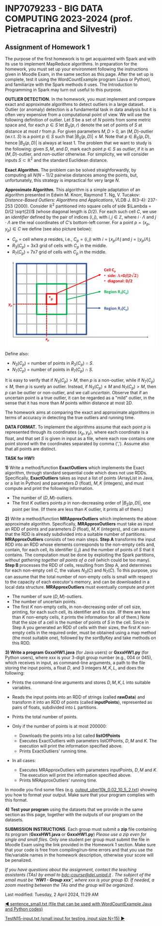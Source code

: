 # INP7079233 - BIG DATA COMPUTING 2023-2024 (prof. Pietracaprina and Silvestri)

## Assignment of Homework 1

The purpose of the first homework is to get acquainted with Spark and with its use to implement MapReduce algorithms. In preparation for the homework, you must set up your environment following the instructions given in Moodle Exam, in the same section as this page. After the set up is complete, test it using the WordCountExample program (Java or Python), and familiarize with the Spark methods it uses. The Introduction to Programming in Spark may turn out useful to this purpose.

**OUTLIER DETECTION.** In the homework, you must implement and compare exact and approximate algorithms to detect outliers in a large dataset. Outlier (or anomaly) detection is a fundamental task in data analysis but it is often very expensive from a computational point of view.  We will use the following definition of outlier. Let $S$ be a set of $N$ points from some metric space and, for each $p \in S$ let $B_S(p,r)$ denote the set of points of $S$ at distance at most $r$ from $p$.  For given parameters $M,D>0$, an $(M,D)$-outlier (w.r.t. $S$) is a point $p \in S$ such that $|B_S(p,D)| \leq M$. Note that $p \in B_S(p,D)$, hence $|B_S(p,D)|$ is always at least 1. The problem that we want to study is the following: given $S,M,$ and $D$, mark each point $p \in S$ as *outlier*, if it is an $(M,D)$-outlier, and *non-outlier* otherwise.  For simplicity, we will consider inputs $S \subset \mathbb{R}^2$ and the standard Euclidean distance.

**Exact Algorithm.** The problem can be solved straighforwardly, by computing all $N (N-1)/2$ pairwise distances among the points, but, unfortunately, this strategy is impractical for very large $N$. 

**Approximate Algorithm.** This algorithm is a simple adaptation of an algorithm presented in Edwin M. Knorr, Raymond T. Ng, V. Tucakov: *Distance-Based Outliers: Algorithms and Applications*, VLDB J. 8(3-4): 237-253 (2000). Consider $\mathbb{R}^2$ partitioned into square cells of side $\Lambda = D/(2 \sqrt{2})$ (whose diagonal length is $D/2$). For each such cell $C$, we use an *identifier* defined by the pair of indices $(i,j)$, with $i,j \in \mathbb{Z}$, where $i \cdot \Lambda$ and $j \cdot \Lambda$ are the real coordinates of $C$'s bottom-left corner.  For a point $p =(x_p,y_p) \in C$ we define (see also picture below):

- $C_p$ = cell where $p$ resides, i.e., $C_p = (i,j)$ with $i=\lfloor x_p/\Lambda \rfloor$ and $j=\lfloor y_p/\Lambda \rfloor$.
- $R_3(C_p)$ = 3x3 grid of cells with $C_p$ in the middle.
- $R_7(C_p)$ = 7x7 grid of cells with $C_p$ in the middle.

![Cell diagram](Cell.jpg)

Define also:

- $N_3(C_p)$ = number of points in $R_3(C_p) \cap S$.
- $N_7(C_p)$ = number of points in $R_7(C_p) \cap S$.

It is easy to verify that if $N_3(C_p) > M$, then $p$ is a non-outlier, while if $N_7(C_p) \leq M$, then $p$ is surely an outlier. Instead, if $N_3(C_p) \leq M$ and $N_7(C_p) > M$, then $p$ can be outlier or non-outlier, and we call *uncertain*. Observe that if an uncertain point is a true outlier, it can be regarded as a "mild" outlier, in the sense that it has more than $M$ points within distance at most $2D$.

The homework aims at comparing the exact and approximate algorithms in terms of accuracy in detecting the true outliers and running time.

**DATA FORMAT.** To implement the algorithms assume that each point $p$ is represented through its coordinates $(x_p,y_p)$, where each coordinate is a float, and that set $S$ is given in input as a file, where each row contains one point stored with the coordinates separated by comma (','). Assume also that all points are distinct.

**TASK for HW1:**

**1)** Write a method/function **ExactOutliers** which implements the Exact algorithm, through standard sequential code which does not use RDDs.  Specifically, **ExactOutliers** takes as input a list of points (ArrayList in Java, or a list in Python) and parameters $D$ (float), $M, K$ (integers), and must compute and print the following information.

- The number of $(D,M)$-outliers.
- The first $K$ outliers points $p$ in non-decreasing order of $|B_S(p,D)|$, one point per line. (If there are less than $K$ outlier, it prints all of them.)

**2)** Write a method/function **MRApproxOutliers** which implements the above approximate algorithm. Specifically, **MRApproxOutliers** must take as input an RDD of points and parameters $D$ (float), $M, K$ (integers), and can assume that the RDD is already subdivided into a suitable number of partitions. **MRApproxOutliers** consists of two main steps. **Step A** transforms the input RDD into an RDD whose elements corresponds to the non-empty cells and, contain, for each cell, its identifier $(i,j)$ and the number of points of $S$ that it contains. The computation must be done by exploiting the Spark partitions, *without gathering together all points of a cell* (which could be too many). **Step B** processes the RDD of cells, resulting from Step A, and determines for each non-empty cell $C$, the values $N_3(C)$ and $N_7(C)$. To this purpose, you can assume that the total number of non-empty cells is small with respect to the capacity of each executor's memory, and can be downloaded in a local data structure. **MRApproxOutliers** must eventually compute and print

- The number of sure $(D,M)$-outliers.
- The number of uncertain points.
- The first $K$ non-empty cells,  in non-decreasing order of cell size, printing, for each such cell, its identifier and its size. (If there are less than $K$ non-empty cells, it prints the information for all of them.) Note that the size of a cell is the number of points of $S$ in the cell. Since in Step A you generated an RDD of cells with their sizes, the first $K$ non-empty cells in the required order, must be obtained using a map method (the most suitable one), followed by the sortByKey and take methods on this RDD.

**3) Write a program** **GxxxHW1.java** (for Java users) or **GxxxHW1.py** (for Python users), where xxx is your 3-digit group number (e.g., 004 or 045), which receives in input, as command-line arguments, a path to the file storing the input points, a float $D$, and 3 integers $M, K, L$, and does the following:

- Prints the command-line arguments and stores $D, M, K, L$ into suitable variables.

- Reads the input points into an RDD of strings (called **rawData**) and transform it into an RDD of points (called **inputPoints**), represented as pairs of floats, subdivided into $L$ partitions.

- Prints the total number of points.

- Only if the number of points is at most 200000:

  - Downloads the points into a list called **listOfPoints**
  - Executes ExactOutliers with parameters listOfPoints,  $D, M$ and $K$. The execution will print the information specified above.
  - Prints ExactOutliers' running time.

- In all cases:

  - Executes MRApproxOutliers with parameters inputPoints, $D, M$ and $K$. The execution will print the information specified above. 
  - Prints MRApproxOutliers' running time.

In moodle you find some files (e.g. [output_uber10k_0.02_10_5_2.txt](https://esami.elearning.unipd.it/pluginfile.php/464795/mod_page/content/56/output_uber10k_0.02_10_5_2.txt)) showing you how to format your output. Make sure that your program complies with this format.

**4)** **Test your program** using the datasets that we provide in the same section as this page, together with the outputs of our program on the datasets.

**SUBMISSION INSTRUCTIONS**. Each group must submit a **zip** file containing its program (**GxxxHW1.java** or **GxxxHW1.py**) *Please use a zip even for single and small files*. Only one student per group must submit the file in Moodle Exam using the link provided in the Homework 1 section. Make sure that your code is free from compiling/run-time errors and that you use the file/variable names in the homework description, otherwise your score will be penalized. 

*If you have questions about the assignment, contact the teaching assistants (TAs) by email to bdc-course@dei.unipd.it . The subject of the email must be "**HW1 - Group xxx**", where xxx is your group ID. If needed, a zoom meeting between the TAs and the group will be organized*.

Last modified: Tuesday, 2 April 2024, 11:29 AM

[◀︎ sentence_small.txt (file that can be used with WordCountExample Java and Python codes)](https://esami.elearning.unipd.it/mod/resource/view.php?id=68050&forceview=1)

[TestN15-input.txt (small input for testing, input size N=15) ▶︎](https://esami.elearning.unipd.it/mod/resource/view.php?id=68313&forceview=1)
